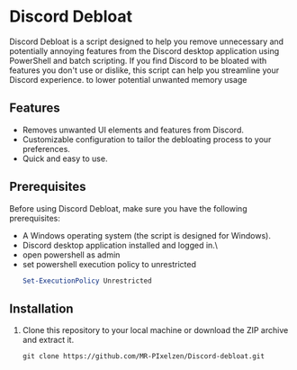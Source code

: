 # Discord Debloat

Discord Debloat is a script designed to help you remove unnecessary and potentially annoying features from the Discord desktop application using PowerShell and batch scripting. If you find Discord to be bloated with features you don't use or dislike, this script can help you streamline your Discord experience. to lower potential unwanted memory usage


## Features

- Removes unwanted UI elements and features from Discord.
- Customizable configuration to tailor the debloating process to your preferences.
- Quick and easy to use.

## Prerequisites

Before using Discord Debloat, make sure you have the following prerequisites:

- A Windows operating system (the script is designed for Windows).
- Discord desktop application installed and logged in.\
- open powershell as admin
- set powershell execution policy to unrestricted
  ```Powershell
  Set-ExecutionPolicy Unrestricted
  
## Installation

1. Clone this repository to your local machine or download the ZIP archive and extract it.

   ```batch
   git clone https://github.com/MR-PIxelzen/Discord-debloat.git
